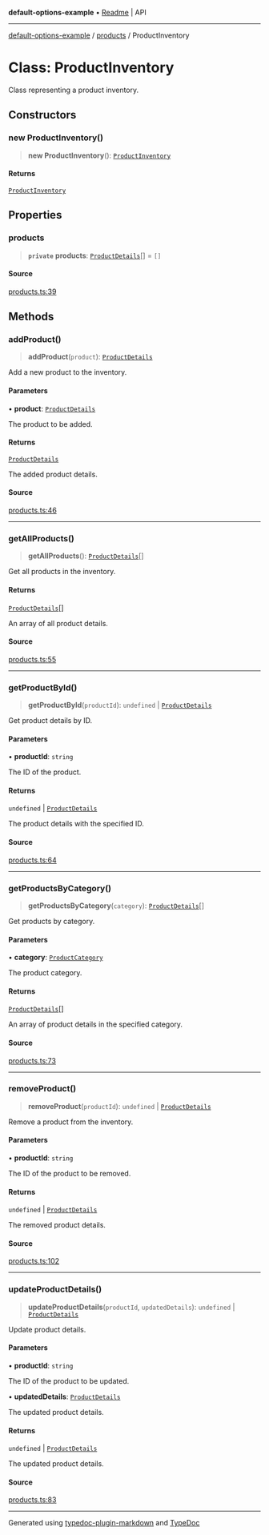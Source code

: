 **default-options-example** • [Readme](../../README.md) \| API

***

[default-options-example](../../modules.md) / [products](../README.md) / ProductInventory

# Class: ProductInventory

Class representing a product inventory.

## Constructors

### new ProductInventory()

> **new ProductInventory**(): [`ProductInventory`](ProductInventory.md)

#### Returns

[`ProductInventory`](ProductInventory.md)

## Properties

### products

> **`private`** **products**: [`ProductDetails`](../interfaces/ProductDetails.md)[] = `[]`

#### Source

[products.ts:39](https://github.com/tgreyuk/typedoc-plugin-markdown-examples/blob/ce7cd91/examples/core/src/products.ts#L39)

## Methods

### addProduct()

> **addProduct**(`product`): [`ProductDetails`](../interfaces/ProductDetails.md)

Add a new product to the inventory.

#### Parameters

• **product**: [`ProductDetails`](../interfaces/ProductDetails.md)

The product to be added.

#### Returns

[`ProductDetails`](../interfaces/ProductDetails.md)

The added product details.

#### Source

[products.ts:46](https://github.com/tgreyuk/typedoc-plugin-markdown-examples/blob/ce7cd91/examples/core/src/products.ts#L46)

***

### getAllProducts()

> **getAllProducts**(): [`ProductDetails`](../interfaces/ProductDetails.md)[]

Get all products in the inventory.

#### Returns

[`ProductDetails`](../interfaces/ProductDetails.md)[]

An array of all product details.

#### Source

[products.ts:55](https://github.com/tgreyuk/typedoc-plugin-markdown-examples/blob/ce7cd91/examples/core/src/products.ts#L55)

***

### getProductById()

> **getProductById**(`productId`): `undefined` \| [`ProductDetails`](../interfaces/ProductDetails.md)

Get product details by ID.

#### Parameters

• **productId**: `string`

The ID of the product.

#### Returns

`undefined` \| [`ProductDetails`](../interfaces/ProductDetails.md)

The product details with the specified ID.

#### Source

[products.ts:64](https://github.com/tgreyuk/typedoc-plugin-markdown-examples/blob/ce7cd91/examples/core/src/products.ts#L64)

***

### getProductsByCategory()

> **getProductsByCategory**(`category`): [`ProductDetails`](../interfaces/ProductDetails.md)[]

Get products by category.

#### Parameters

• **category**: [`ProductCategory`](../enumerations/ProductCategory.md)

The product category.

#### Returns

[`ProductDetails`](../interfaces/ProductDetails.md)[]

An array of product details in the specified category.

#### Source

[products.ts:73](https://github.com/tgreyuk/typedoc-plugin-markdown-examples/blob/ce7cd91/examples/core/src/products.ts#L73)

***

### removeProduct()

> **removeProduct**(`productId`): `undefined` \| [`ProductDetails`](../interfaces/ProductDetails.md)

Remove a product from the inventory.

#### Parameters

• **productId**: `string`

The ID of the product to be removed.

#### Returns

`undefined` \| [`ProductDetails`](../interfaces/ProductDetails.md)

The removed product details.

#### Source

[products.ts:102](https://github.com/tgreyuk/typedoc-plugin-markdown-examples/blob/ce7cd91/examples/core/src/products.ts#L102)

***

### updateProductDetails()

> **updateProductDetails**(`productId`, `updatedDetails`): `undefined` \| [`ProductDetails`](../interfaces/ProductDetails.md)

Update product details.

#### Parameters

• **productId**: `string`

The ID of the product to be updated.

• **updatedDetails**: [`ProductDetails`](../interfaces/ProductDetails.md)

The updated product details.

#### Returns

`undefined` \| [`ProductDetails`](../interfaces/ProductDetails.md)

The updated product details.

#### Source

[products.ts:83](https://github.com/tgreyuk/typedoc-plugin-markdown-examples/blob/ce7cd91/examples/core/src/products.ts#L83)

***

Generated using [typedoc-plugin-markdown](https://www.npmjs.com/package/typedoc-plugin-markdown) and [TypeDoc](https://typedoc.org/)
